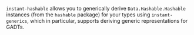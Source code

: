 `instant-hashable` allows you to generically derive `Data.Hashable.Hashable` instances
(from the `hashable` package) for your types using `instant-generics`,
which in particular, supports deriving generic representations for GADTs.
